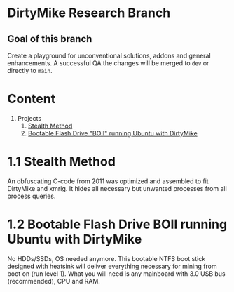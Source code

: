 # DirtyMike Research Branch

## Goal of this branch
Create a playground for unconventional solutions, addons and general enhancements. A successful QA the changes will be merged to `dev` or directly to `main`.

# Content
1. Projects
    1.  [Stealth Method](#stealth)
    2.  [Bootable Flash Drive "BOII" running Ubuntu with DirtyMike](#boii)


# 1.1 Stealth Method 
<a name="stealth"></a>
An obfuscating C-code from 2011 was optimized and assembled to fit DirtyMike and xmrig. It hides all necessary but unwanted processes from all process queries.

# 1.2 Bootable Flash Drive <strong>BOII</strong> running Ubuntu with DirtyMike
<a name="boii"></a>
No HDDs/SSDs, OS needed anymore. This bootable NTFS boot stick designed with heatsink will deliver everything necessary for mining from boot on (run level 1).
What you will need is any mainboard with 3.0 USB bus (recommended), CPU and RAM.